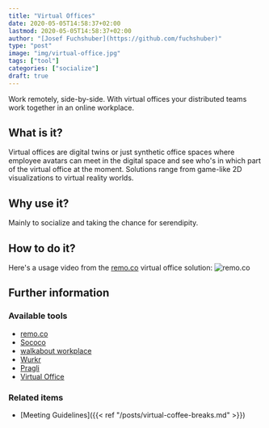 ```yaml
---
title: "Virtual Offices"
date: 2020-05-05T14:58:37+02:00
lastmod: 2020-05-05T14:58:37+02:00
author: "[Josef Fuchshuber](https://github.com/fuchshuber)"
type: "post"
image: "img/virtual-office.jpg"
tags: ["tool"]
categories: ["socialize"]
draft: true
---
```


Work remotely, side-by-side. With virtual offices your distributed teams work together in an online workplace.
<!--more-->

## What is it?
Virtual offices are digital twins or just synthetic office spaces where employee avatars can meet in the digital space and see who's in which part of the virtual office at the moment. Solutions range from game-like 2D visualizations to virtual reality worlds.  

## Why use it?
Mainly to socialize and taking the chance for serendipity.

## How to do it?
Here's a usage video from the [remo.co](https://remo.co) virtual office solution:
![remo.co](https://remo.co/wp-content/uploads/2019/08/authentic-networking-experience.gif)

## Further information

### Available tools
 * [remo.co](https://remo.co)
 * [Sococo](https://www.sococo.com)
 * [walkabout workplace](https://www.walkboutco.com)
 * [Wurkr](https://wurkr.io)
 * [Pragli](https://pragli.com)
 * [Virtual Office](https://github.com/TNG/virtual-office)

### Related items
* [Meeting Guidelines]({{< ref "/posts/virtual-coffee-breaks.md" >}})